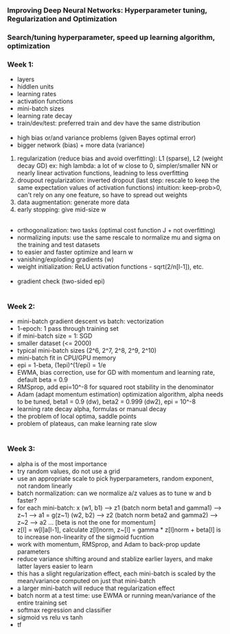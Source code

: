 ### Improving Deep Neural Networks: Hyperparameter tuning, Regularization and Optimization
### Search/tuning hyperparameter, speed up learning algorithm, optimization
### Week 1:
  * layers
  * hiddlen units
  * learning rates
  * activation functions
  * mini-batch sizes
  * learning rate decay
  * train/dev/test: preferred train and dev have the same distribution
<br/><br/>
  * high bias or/and variance problems (given Bayes optimal error)
  * bigger network (bias) + more data (variance)
  1. regularization (reduce bias and avoid overfitting): L1 (sparse), L2 (weight decay GD)
  ex: high lambda: a lot of w close to 0, simpler/smaller NN or nearly linear activation functions, 
    leadning to less overfitting 
  2. droupout regularization: inverted dropout (last step: rescale to keep the same expectation values of activation functions)
  intuition: keep-prob>0, can't rely on any one feature, so have to spread out weights
  3. data augmentation: generate more data
  4. early stopping: give mid-size w
<br/><br/>  
  * orthogonalization: two tasks (optimal cost function J + not overfitting)
  * normalizing inputs: use the same rescale to normalize mu and sigma on the training and test datasets
  * to easier and faster optimize and learn w
  * vanishing/exploding gradients (w)
  * weight initialization: ReLU activation functions - sqrt(2/n[l-1]), etc.
<br/><br/>
  * gradient check (two-sided epi)
<br/><br/>
### Week 2:
  * mini-batch gradient descent vs batch: vectorization
  * 1-epoch: 1 pass through training set
  * if mini-batch size = 1: SGD
  * smaller dataset (<= 2000)
  * typical mini-batch sizes (2^6, 2^7, 2^8, 2^9, 2^10)
  * mini-batch fit in CPU/GPU memory
  * epi = 1-beta, (1epi)^(1/epi) = 1/e
  * EWMA, bias correction, use for GD with momentum and learning rate, default beta = 0.9
  * RMSprop, add epi=10^-8 for squared root stability in the denominator
  * Adam (adapt momentum estimation) optimization algorithm, alpha needs to be tuned, beta1 = 0.9 (dw), beta2 = 0.999 (dw2), epi = 10^-8
  * learning rate decay alpha, formulas or manual decay
  * the problem of local optima, saddle points
  * problem of plateaus, can make learning rate slow
<br/><br/>
### Week 3:
  * alpha is of the most importance
  * try random values, do not use a grid
  * use an appropriate scale to pick hyperparameters, random exponent, not random linearly
  * batch normalization: can we normalize a/z values as to tune w and b faster?
  * for each mini-batch: x (w1, b1) --> z1 (batch norm beta1 and gamma1) --> z~1 --> a1 = g(z~1) (w2, b2) --> z2 (batch norm beta2 and gamma2) --> z~2 --> a2 ... [beta is not the one for momentum]
  * z[l] = w[l]a[l-1], calculate z[l]norm, z~[l] = gamma * z[l]norm + beta[l] is to increase non-linearity of the sigmoid fucntion
  * work with momentum, RMSprop, and Adam to back-prop update parameters
  * reduce variance shifting around and stablize earlier layers, and make latter layers easier to learn
  * this has a slight regularization effect, each mini-batch is scaled by the mean/variance computed on just that mini-batch
  * a larger mini-batch will reduce that regularization effect
  * batch norm at a test time: use EWMA or running mean/variance of the entire training set
  * softmax regression and classifier
  * sigmoid vs relu vs tanh
  * tf
  
  
  
